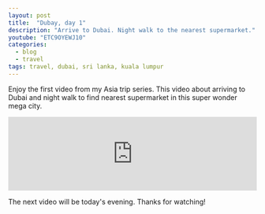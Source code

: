 ```yaml
---
layout: post
title:  "Dubay, day 1"
description: "Arrive to Dubai. Night walk to the nearest supermarket."
youtube: "ETC9OYEWJ10"
categories:
  - blog
  - travel
tags: travel, dubai, sri lanka, kuala lumpur
---
```


Enjoy the first video from my Asia trip series. This video about arriving to Dubai and night walk to 
find nearest supermarket in this super wonder mega city.

<div class="video_responsive">
  <iframe width="100%"
          src="https://www.youtube.com/embed/ETC9OYEWJ10"
          frameborder="0"
          allowfullscreen></iframe>
</div>

The next video will be today's evening. Thanks for watching!
